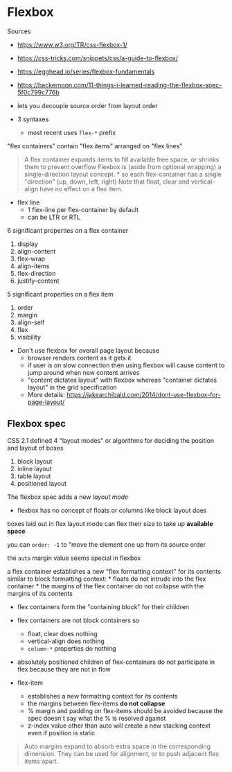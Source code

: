 # Flexbox

Sources

* https://www.w3.org/TR/css-flexbox-1/
* https://css-tricks.com/snippets/css/a-guide-to-flexbox/
* https://egghead.io/series/flexbox-fundamentals
* https://hackernoon.com/11-things-i-learned-reading-the-flexbox-spec-5f0c799c776b


* lets you decouple source order from layout order


* 3 syntaxes
    * most recent uses `flex-*` prefix


"flex containers" contain "flex items" arranged on "flex lines"
 > A flex container expands items to fill available free space, or shrinks them to prevent overflow
 > Flexbox is (aside from optional wrapping) a single-direction layout concept.
    * so each flex-container has a single "direction" (up, down, left, right)
> Note that float, clear and vertical-align have no effect on a flex item.

* flex line
    * 1 flex-line per flex-container by default
    * can be LTR or RTL

6 significant properties on a flex container

1. display
1. align-content
1. flex-wrap
1. align-items
1. flex-direction
1. justify-content


5 significant properties on a flex item

1. order
1. margin
1. align-self
1. flex
1. visibility


* Don't use flexbox for overall page layout because
    * browser renders content as it gets it
    * if user is on slow connection then using flexbox will cause content to jump around when new content arrives
    * "content dictates layout" with flexbox whereas "container dictates layout" in the grid specification
    * More details: https://jakearchibald.com/2014/dont-use-flexbox-for-page-layout/

## Flexbox spec

CSS 2.1 defined 4 "layout modes" or algorithms for deciding the position and layout of boxes

1. block layout
1. inline layout
1. table layout
1. positioned layout

The flexbox spec adds a new _layout mode_

* flexbox has no concept of floats or columns like block layout does

boxes laid out in flex layout mode can flex their size to take up **available space**

you can `order: -1` to "move the element one up from its source order

the `auto` margin value seems special in flexbox

a flex container establishes a new "flex formatting context" for its contents
similar to block formatting context:
    * floats do not intrude into the flex container
    * the margins of the flex container do not collapse with the margins of its contents
* flex containers form the "containing block" for their children
* flex containers are not block containers so
    * float, clear does nothing
    * vertical-align does nothing
    * `column-*` properties do nothing
* absolutely positioned children of flex-containers do not participate in flex because they are not in flow

* flex-item
    * establishes a new formatting context for its contents
    * the margins between flex-items **do not collapse**
    * % margin and padding on flex-items should be avoided because the spec doesn't say what the % is resolved against
    * z-index value other than auto will create a new stacking context even if position is static

> Auto margins expand to absorb extra space in the corresponding dimension.
> They can be used for alignment, or to push adjacent flex items apart.
